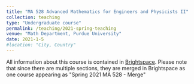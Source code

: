 ```yaml
---
title: "MA 528 Advanced Mathematics for Engineers and Physicists II"
collection: teaching
type: "Undergraduate course"
permalink: /teaching/2021-spring-teaching
venue: "Math Department, Purdue University"
date: 2021-1-5
#location: "City, Country"
---
```


All information about this course is contained in [Brightspace](https://purdue.brightspace.com/d2l/login). Please note that since there are multiple sections, they are merged in Brightspace as one course appearing as "Spring 2021 MA 528 - Merge"  

